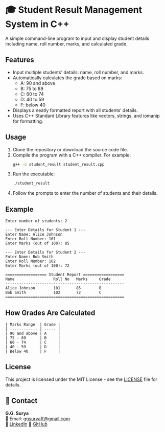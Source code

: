 # 🎓 Student Result Management System in C++

A simple command-line program to input and display student details including name, roll number, marks, and calculated grade.

## Features

- Input multiple students' details: name, roll number, and marks.
- Automatically calculates the grade based on marks:
  - A: 90 and above
  - B: 75 to 89
  - C: 60 to 74
  - D: 40 to 59
  - F: below 40
- Displays a neatly formatted report with all students’ details.
- Uses C++ Standard Library features like vectors, strings, and iomanip for formatting.

## Usage

1. Clone the repository or download the source code file.
2. Compile the program with a C++ compiler. For example:
   ```bash
   g++ -o student_result student_result.cpp
3. Run the executable:
   ```bash
   ./student_result
4. Follow the prompts to enter the number of students and their details.

## Example

```
Enter number of students: 2

--- Enter Details for Student 1 ---
Enter Name: Alice Johnson
Enter Roll Number: 101
Enter Marks (out of 100): 85

--- Enter Details for Student 2 ---
Enter Name: Bob Smith
Enter Roll Number: 102
Enter Marks (out of 100): 72

================== Student Report ==================
Name                 Roll No   Marks     Grade
----------------------------------------------------
Alice Johnson        101       85        B    
Bob Smith            102       72        C    
====================================================
```

## How Grades Are Calculated

```
| Marks Range  | Grade |
| ------------ | ----- |
| 90 and above | A     |
| 75 - 89      | B     |
| 60 - 74      | C     |
| 40 - 59      | D     |
| Below 40     | F     |
```
   
## License

This project is licensed under the MIT License - see the [LICENSE](https://github.com/ggsurya/Cpp-Projects/blob/main/LICENSE) file for details.

## 📩 Contact

**G.G. Surya**  
📧 Email: ggsuryaff@gmail.com  
🔗 [LinkedIn](https://www.linkedin.com/in/g-g-surya-5aa9312b4)
🔗 [GitHub](https://github.com/ggsurya)
